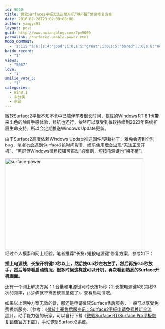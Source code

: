 ```yaml
---
id: 9060
title: 微软Surface2平板无法正常开机“唤不醒”常见修复方案
date: 2016-02-28T23:02:00+08:00
author: yangyx91
layout: post
guid: http://www.axiangblog.com/?p=9060
permalink: /surface2-unable-power.html
MOOD_COMMENT:
  - 's:115:"a:6:{s:4:"good";i:0;s:5:"great";i:0;s:5:"bored";i:0;s:8:"nonsense";i:0;s:13:"notunderstand";i:0;s:7:"passing";i:0;}";'
baidu_record:
  - "1"
views:
  - "5067"
love:
  - "1"
smilie_vote_5:
  - "1"
categories:
  - Win8.1
  - 未分类
  - 杂谈
---
```

微软Surface2平板不知不觉中已陪伴笔者很长时间，搭载的Windows RT 8.1也带来出色的触屏手感体验，续航也还行，依然可以享受到微软持续到2020年系统扩展生命支持，所以会定期推送Windows Update更新。

由于Surface2高度依赖Windows Update推送固件/更新补丁，难免会遇到个别bug，笔者也会遇到Surface2长时间影音、娱乐使用后会出现“无法正常开机”、“黑屏但Windows徽标按钮可振动”的案例，短按电源键也“唤不醒”。

<a href="http://www.axiangblog.com/surface2-unable-power.html/surface-power" rel="attachment wp-att-9061" target="_blank"  rel="nofollow" ><img loading="lazy" class="aligncenter size-full wp-image-9061" src="http://www.axiangblog.com/wp-content/uploads/2016/02/surface-power.jpg" alt="surface-power" width="450" height="297" /></a>  
经过个人摸索和网上经验，笔者推荐“长按+短按电源键”修复方案，参考如下：

**插上电源线，长按开机键10秒以上，然后按0.5秒左右放手，然后再按0.5秒放手，然后等待看启动情况，很多时候这样就可以开机，再次看到熟悉的Surface开机画面。**

还有一个网上解决方案：1.音量和电源键同时长按15秒；2.长按电源键5次(每秒3次的频率，此步骤就不需要按音量键了)，查看启动情况。

如果以上两种方案无效的话，那还是申请微软Surface售后服务，一般可以享受免费换新服务.（参考：《<a href="http://www.axiangblog.com/ms-surface2-services.html" target="_blank" rel="nofollow" >微软土豪售后服务记：Surface2平板申请免费换新全流程</a>》）。动手能力强的玩家，可以自行下载《<a href="http://www.axiangblog.com/surface-rt-surface-pro-recover-iso.html" target="_blank" rel="nofollow" >微软Surface RT/Surface Pro平板恢复镜像官方下载</a>》，手动恢复Surface2系统。